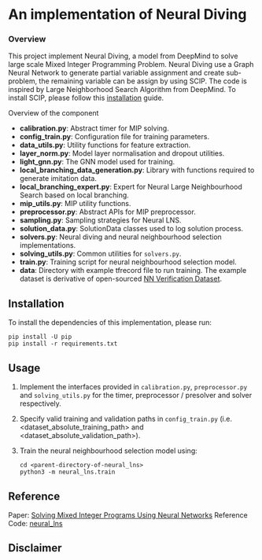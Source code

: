 # An implementation of Neural Diving 

### Overview

This project implement Neural Diving, a model from DeepMind to solve large scale Mixed Integer Programming Problem. Neural Diving use a Graph Neural Network to generate partial variable assignment and create sub-problem, the remaining variable can be assign by using SCIP. The code is inspired by Large Neighborhood Search Algorithm from DeepMind. To install SCIP, please follow this [installation](https://github.com/scipopt/PySCIPOpt/blob/master/INSTALL.md) guide.

Overview of the component

*   __calibration.py__: Abstract timer for MIP solving.
*   __config_train.py__: Configuration file for training parameters.
*   __data_utils.py__: Utility functions for feature extraction.
*   __layer_norm.py__: Model layer normalisation and dropout utilities.
*   __light_gnn.py__: The GNN model used for training.
*   __local_branching_data_generation.py__: Library with functions required to
    generate imitation data.
*   __local_branching_expert.py__: Expert for Neural Large Neighbourhood Search
    based on local branching.
*   __mip_utils.py__: MIP utility functions.
*   __preprocessor.py__: Abstract APIs for MIP preprocessor.
*   __sampling.py__: Sampling strategies for Neural LNS.
*   __solution_data.py__: SolutionData classes used to log solution process.
*   __solvers.py__: Neural diving and neural neighbourhood selection
    implementations.
*   __solving_utils.py__: Common utilities for `solvers.py`.
*   __train.py__: Training script for neural neighbourhood selection model.
*   __data__: Directory with example tfrecord file to run training. The example dataset is derivative of open-sourced [NN Verification Dataset](https://github.com/deepmind/deepmind-research/tree/master/neural_mip_solving).

## Installation

To install the dependencies of this implementation, please run:

```
pip install -U pip
pip install -r requirements.txt
```


## Usage

1. Implement the interfaces provided in `calibration.py`, `preprocessor.py` and
   `solving_utils.py` for the timer, preprocessor / presolver and solver
   respectively.
2. Specify valid training and validation paths in `config_train.py` (i.e.
   <dataset_absolute_training_path> and <dataset_absolute_validation_path>).
3. Train the neural neighbourhood selection model using:

   ```
   cd <parent-directory-of-neural_lns>
   python3 -m neural_lns.train
   ```

## Reference 
Paper: [Solving Mixed Integer Programs Using Neural Networks](https://arxiv.org/abs/2012.13349)
Reference Code: [neural_lns](https://github.com/google-deepmind/neural_lns)

## Disclaimer

